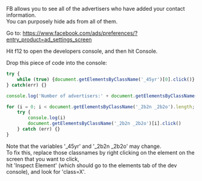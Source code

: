 FB allows you to see all of the advertisers who have added your contact information.  
You can purposely hide ads from all of them.  
  
Go to: https://www.facebook.com/ads/preferences/?entry_product=ad_settings_screen  
  
Hit f12 to open the developers console, and then hit Console.  
  
Drop this piece of code into the console:  

```javascript
try {
	while (true) {document.getElementsByClassName('_45yr')[0].click()}
} catch(err) {}

console.log('Number of advertisers:' + document.getElementsByClassName('_2b2n _2b2o').length)

for (i = 0; i < document.getElementsByClassName('_2b2n _2b2o').length; i++) { 
	try {
		console.log(i)
		document.getElementsByClassName('_2b2n _2b2o')[i].click()
	} catch (err) {}
}
```
Note that the variables '_45yr' and '_2b2n _2b2o' may change.  
To fix this, replace those classnames by right clicking on the element on the screen that you want to click,  
hit 'Inspect Element' (which should go to the elements tab of the dev console), and look for 'class=X'. 
